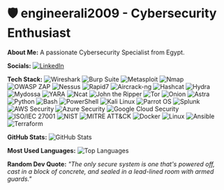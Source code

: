 # 🛡️ engineerali2009 - Cybersecurity Enthusiast

**About Me:**
A passionate Cybersecurity Specialist from Egypt.

**Socials:**
[![LinkedIn](https://img.shields.io/badge/LinkedIn-blue)](https://www.linkedin.com/in/ali-abdelaziz-5449a918)

**Tech Stack:**
![Wireshark](https://img.shields.io/badge/Wireshark-0078D4?style=flat&logo=Wireshark)
![Burp Suite](https://img.shields.io/badge/Burp_Suite-00599C?style=flat&logo=Burp-Suite)
![Metasploit](https://img.shields.io/badge/Metasploit-FF6C37?style=flat&logo=Metasploit)
![Nmap](https://img.shields.io/badge/Nmap-3776AB?style=flat&logo=Nmap)
![OWASP ZAP](https://img.shields.io/badge/OWASP%20ZAP-FF5733?style=flat&logo=OWASP)
![Nessus](https://img.shields.io/badge/Nessus-00A4CE?style=flat&logo=tenable)
![Rapid7](https://img.shields.io/badge/Rapid7-0A0A0A?style=flat&logo=rapid7)
![Aircrack-ng](https://img.shields.io/badge/Aircrack--ng-00599C?style=flat&logo=aircrack-ng)
![Hashcat](https://img.shields.io/badge/Hashcat-EE4C2C?style=flat&logo=hashcat)
![Hydra](https://img.shields.io/badge/Hydra-1F72FF?style=flat&logo=hydra)
![Mydossa](https://img.shields.io/badge/Mydossa-FF4500?style=flat)
![YARA](https://img.shields.io/badge/YARA-0071BC?style=flat&logo=yara)
![Ncat](https://img.shields.io/badge/Ncat-0078D4?style=flat&logo=nmap)
![John the Ripper](https://img.shields.io/badge/John%20the%20Ripper-000000?style=flat&logo=johntheripper)
![Tor](https://img.shields.io/badge/Tor-7D4698?style=flat&logo=tor)
![Onion](https://img.shields.io/badge/Onion-7D4698?style=flat&logo=onion)
![Astra](https://img.shields.io/badge/Astra-0048BA?style=flat&logo=astra)
![Python](https://img.shields.io/badge/Python-3776AB?style=flat&logo=Python)
![Bash](https://img.shields.io/badge/Bash-4EAA25?style=flat&logo=GNU-Bash)
![PowerShell](https://img.shields.io/badge/PowerShell-5391FE?style=flat&logo=PowerShell)
![Kali Linux](https://img.shields.io/badge/Kali_Linux-557C94?style=flat&logo=Kali-Linux)
![Parrot OS](https://img.shields.io/badge/Parrot_OS-00BFFF?style=flat&logo=Parrot-OS)
![Splunk](https://img.shields.io/badge/Splunk-000000?style=flat&logo=Splunk)
![AWS Security](https://img.shields.io/badge/AWS_Security-232F3E?style=flat&logo=Amazon-AWS)
![Azure Security](https://img.shields.io/badge/Azure_Security-0078D4?style=flat&logo=Microsoft-Azure)
![Google Cloud Security](https://img.shields.io/badge/Google_Cloud_Security-4285F4?style=flat&logo=Google-Cloud)
![ISO/IEC 27001](https://img.shields.io/badge/ISO_27001-4EA94B?style=flat)
![NIST](https://img.shields.io/badge/NIST-FF4B00?style=flat&logo=NIST)
![MITRE ATT&CK](https://img.shields.io/badge/MITRE_ATT&CK-EE4C2C?style=flat&logo=ATT&CK)
![Docker](https://img.shields.io/badge/Docker-2496ED?style=flat&logo=Docker)
![Linux](https://img.shields.io/badge/Linux-FCC624?style=flat&logo=Linux)
![Ansible](https://img.shields.io/badge/Ansible-EE0000?style=flat&logo=Ansible)
![Terraform](https://img.shields.io/badge/Terraform-623CE4?style=flat&logo=Terraform)

**GitHub Stats:**
![GitHub Stats](https://github-readme-stats.vercel.app/api?username=engineerali2009&show_icons=true&theme=dark)

**Most Used Languages:**
![Top Languages](https://github-readme-stats.vercel.app/api/top-langs/?username=engineerali2009&layout=compact&theme=dark)

**Random Dev Quote:**
_"The only secure system is one that's powered off, cast in a block of concrete, and sealed in a lead-lined room with armed guards."_
